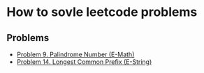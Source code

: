 # How to sovle leetcode problems

## Problems

- [Problem 9. Palindrome Number (E-Math)](src/main/java/vn/com/leetcode/problems/p0001_p0100/s0009/README.md)
- [Problem 14. Longest Common Prefix (E-String)](src/main/java/vn/com/leetcode/problems/p0001_p0100/s0014/README.md)